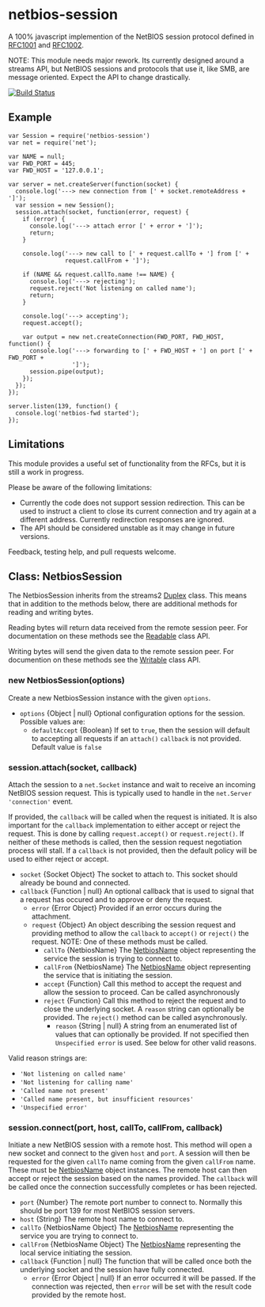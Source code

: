 # netbios-session

A 100% javascript implemention of the NetBIOS session protocol defined in
[RFC1001][] and [RFC1002][].

NOTE: This module needs major rework.  Its currently designed around a streams
API, but NetBIOS sessions and protocols that use it, like SMB, are message
oriented.  Expect the API to change drastically.

[![Build Status](https://travis-ci.org/wanderview/node-netbios-session.png)](https://travis-ci.org/wanderview/node-netbios-session)

## Example

    var Session = require('netbios-session')
    var net = require('net');

    var NAME = null;
    var FWD_PORT = 445;
    var FWD_HOST = '127.0.0.1';

    var server = net.createServer(function(socket) {
      console.log('---> new connection from [' + socket.remoteAddress + ']');
      var session = new Session();
      session.attach(socket, function(error, request) {
        if (error) {
          console.log('---> attach error [' + error + ']');
          return;
        }

        console.log('---> new call to [' + request.callTo + '] from [' +
                    request.callFrom + ']');

        if (NAME && request.callTo.name !== NAME) {
          console.log('---> rejecting');
          request.reject('Not listening on called name');
          return;
        }

        console.log('---> accepting');
        request.accept();

        var output = new net.createConnection(FWD_PORT, FWD_HOST, function() {
          console.log('---> forwarding to [' + FWD_HOST + '] on port [' + FWD_PORT +
                      ']');
          session.pipe(output);
        });
      });
    });

    server.listen(139, function() {
      console.log('netbios-fwd started');
    });

## Limitations

This module provides a useful set of functionality from the RFCs, but it is
still a work in progress.

Please be aware of the following limitations:

* Currently the code does not support session redirection.  This can be used
  to instruct a client to close its current connection and try again at a
  different address.  Currently redirection responses are ignored.
* The API should be considered unstable as it may change in future versions.

Feedback, testing help, and pull requests welcome.

## Class: NetbiosSession

The NetbiosSession inherits from the streams2 [Duplex][] class.  This means
that in addition to the methods below, there are additional methods for
reading and writing bytes.

Reading bytes will return data received from the remote session peer.  For
documentation on these methods see the [Readable][] class API.

Writing bytes will send the given data to the remote session peer.  For
documention on these methods see the [Writable][] class API.

### new NetbiosSession(options)

Create a new NetbiosSession instance with the given `options`.

* `options` {Object | null} Optional configuration options for the session.
  Possible values are:
  * `defaultAccept` {Boolean} If set to `true`, then the session will default
    to accepting all requests if an `attach()` `callback` is not provided.
    Default value is `false`

### session.attach(socket, callback)

Attach the session to a `net.Socket` instance and wait to receive an incoming
NetBIOS session request.  This is typically used to handle in the `net.Server`
`'connection'` event.

If provided, the `callback` will be called when the request is initiated.  It
is also important for the `callback` implementation to either accept or reject
the request.  This is done by calling `request.accept()` or `request.reject()`.
If neither of these methods is called, then the session request negotiation
process will stall.  If a `callback` is not provided, then the default
policy will be used to either reject or accept.

* `socket` {Socket Object} The socket to attach to.  This socket should
  already be bound and connected.
* `callback` {Function | null} An optional callback that is used to signal
  that a request has occured and to approve or deny the request.
  * `error` {Error Object} Provided if an error occurs during the attachment.
  * `request` {Object} An object describing the session request and providing
    method to allow the `callback` to `accept()` or `reject()` the request.
    NOTE:  One of these methods must be called.
    * `callTo` {NetbiosName} The [NetbiosName][] object representing the
      service the session is trying to connect to.
    * `callFrom` {NetbiosName} The [NetbiosName][] object representing the
      service that is initiating the session.
    * `accept` {Function} Call this method to accept the request and allow
      the session to proceed.  Can be called asynchronously
    * `reject` {Function} Call this method to reject the request and to
      close the underlying socket.  A `reason` string can optionally be
      provided.  The `reject()` method can be called asynchronously.
      * `reason` {String | null} A string from an enumerated list of values
        that can optionally be provided.  If not specified then `Unspecified
        error` is used.  See below for other valid reasons.

Valid reason strings are:

* `'Not listening on called name'`
* `'Not listening for calling name'`
* `'Called name not present'`
* `'Called name present, but insufficient resources'`
* `'Unspecified error'`

### session.connect(port, host, callTo, callFrom, callback)

Initiate a new NetBIOS session with a remote host.  This method will open a
new socket and connect to the given `host` and `port`.  A session will then
be requested for the given `callTo` name coming from the given `callFrom`
name.  These must be [NetbiosName][] object instances.  The remote host
can then accept or reject the session based on the names provided.  The
`callback` will be called once the connection successfully completes or
has been rejected.

* `port` {Number} The remote port number to connect to.  Normally this should
  be port 139 for most NetBIOS session servers.
* `host` {String} The remote host name to connect to.
* `callTo` {NetbiosName Object} The [NetbiosName][] representing the service
  you are trying to connect to.
* `callFrom` {NetbiosName Object} The [NetbiosName][] representing the local
  service initiating the session.
* `callback` {Function | null}  The function that will be called once both
  the underlying socket and the session have fully connected.
  * `error` {Error Object | null} If an error occurred it will be passed.  If
    the connection was rejected, then `error` will be set with the result code
    provided by the remote host.

[Duplex]: http://nodejs.org/docs/v0.9.7/api/stream.html#stream_class_stream_duplex
[Readable]: http://nodejs.org/docs/v0.9.7/api/stream.html#stream_class_stream_readable
[Writable]: http://nodejs.org/docs/v0.9.7/api/stream.html#stream_class_stream_writable
[RFC1001]: http://tools.ietf.org/rfc/rfc1001.txt
[RFC1002]: http://tools.ietf.org/rfc/rfc1002.txt
[NetbiosName]: http://www.github.com/wanderview/node-netbios-name
